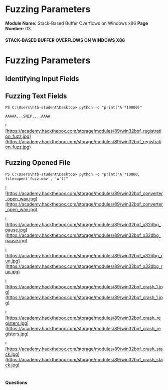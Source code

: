 <!--
 // Platform: Academy
// URL: https://academy.hackthebox.com/module/89/section/933
// Platform Version: V1
// Module ID: 89
// Module Name: Stack-Based Buffer Overflows on Windows x86
// Module Difficulty: Medium
// Section ID: 933
// Section Title: Fuzzing Parameters
// Page Title: Stack-Based Buffer Overflows on Windows x86
// Page Number: 03
-->

# Fuzzing Parameters

**Module Name:** Stack-Based Buffer Overflows on Windows x86 **Page Number:** 03

#### STACK-BASED BUFFER OVERFLOWS ON WINDOWS X86

# Fuzzing Parameters

## Identifying Input Fields

## Fuzzing Text Fields

``` powershell-session
PS C:\Users\htb-student\Desktop> python -c "print('A'*10000)"

AAAAA...SNIP....AAAA
```

![https://academy.hackthebox.com/storage/modules/89/win32bof_registration_fuzz.jpg](https://academy.hackthebox.com/storage/modules/89/win32bof_registration_fuzz.jpg)

## Fuzzing Opened File

``` powershell-session
PS C:\Users\htb-student\Desktop> python -c "print('A'*10000, file=open('fuzz.wav', 'w'))"
```

![https://academy.hackthebox.com/storage/modules/89/win32bof_converter_open_wav.jpg](https://academy.hackthebox.com/storage/modules/89/win32bof_converter_open_wav.jpg)

![https://academy.hackthebox.com/storage/modules/89/win32bof_x32dbg_pause.jpg](https://academy.hackthebox.com/storage/modules/89/win32bof_x32dbg_pause.jpg)

![https://academy.hackthebox.com/storage/modules/89/win32bof_x32dbg_run.jpg](https://academy.hackthebox.com/storage/modules/89/win32bof_x32dbg_run.jpg)

![https://academy.hackthebox.com/storage/modules/89/win32bof_crash_1.jpg](https://academy.hackthebox.com/storage/modules/89/win32bof_crash_1.jpg)

![https://academy.hackthebox.com/storage/modules/89/win32bof_crash_registers.jpg](https://academy.hackthebox.com/storage/modules/89/win32bof_crash_registers.jpg)

![https://academy.hackthebox.com/storage/modules/89/win32bof_crash_stack.jpg](https://academy.hackthebox.com/storage/modules/89/win32bof_crash_stack.jpg)

# 

# 

#### Questions

####